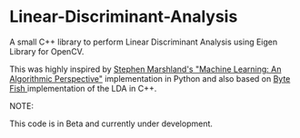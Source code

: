 Linear-Discriminant-Analysis
============================

A small C++ library to perform Linear Discriminant Analysis using Eigen Library for OpenCV.

This was highly inspired by <a href="http://www-ist.massey.ac.nz/smarsland/MLBook.html">Stephen Marshland's "Machine Learning: An Algorithmic Perspective"</a>
implementation in Python and also based on <a href="http://www.bytefish.de/">Byte Fish </a> implementation of the LDA in C++.

NOTE:

This code is in Beta and currently under development.